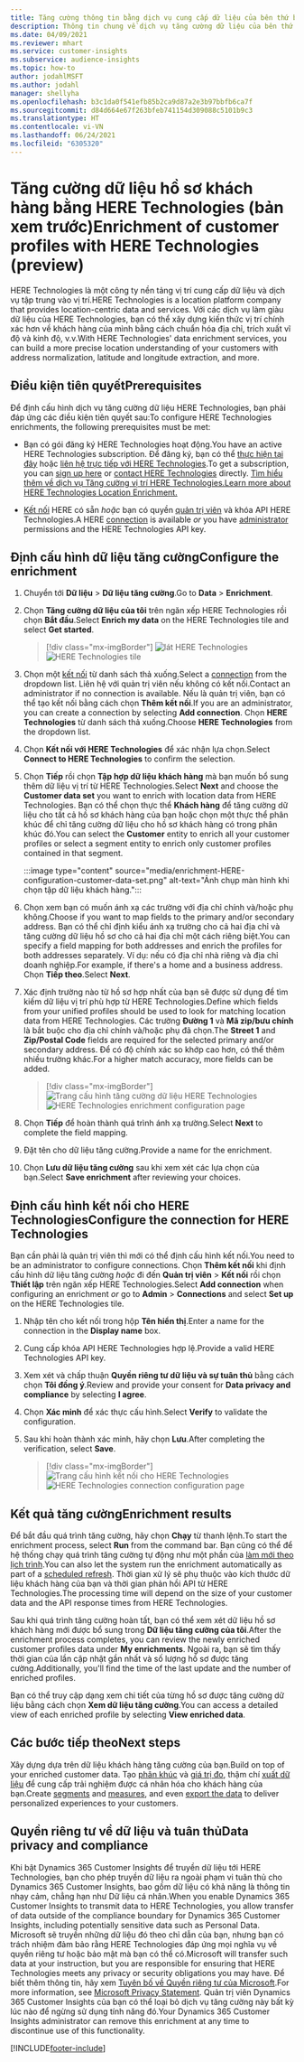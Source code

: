```yaml
---
title: Tăng cường thông tin bằng dịch vụ cung cấp dữ liệu của bên thứ ba HERE Technologies
description: Thông tin chung về dịch vụ tăng cường dữ liệu của bên thứ ba HERE Technologies.
ms.date: 04/09/2021
ms.reviewer: mhart
ms.service: customer-insights
ms.subservice: audience-insights
ms.topic: how-to
author: jodahlMSFT
ms.author: jodahl
manager: shellyha
ms.openlocfilehash: b3c1da0f541efb85b2ca9d87a2e3b97bbfb6ca7f
ms.sourcegitcommit: d84d664e67f263bfeb741154d309088c5101b9c3
ms.translationtype: HT
ms.contentlocale: vi-VN
ms.lasthandoff: 06/24/2021
ms.locfileid: "6305320"
---
```

# <a name="enrichment-of-customer-profiles-with-here-technologies-preview"></a><span data-ttu-id="44e3a-103">Tăng cường dữ liệu hồ sơ khách hàng bằng HERE Technologies (bản xem trước)</span><span class="sxs-lookup"><span data-stu-id="44e3a-103">Enrichment of customer profiles with HERE Technologies (preview)</span></span>

<span data-ttu-id="44e3a-104">HERE Technologies là một công ty nền tảng vị trí cung cấp dữ liệu và dịch vụ tập trung vào vị trí.</span><span class="sxs-lookup"><span data-stu-id="44e3a-104">HERE Technologies is a location platform company that provides location-centric data and services.</span></span> <span data-ttu-id="44e3a-105">Với các dịch vụ làm giàu dữ liệu của HERE Technologies, bạn có thể xây dựng kiến thức vị trí chính xác hơn về khách hàng của mình bằng cách chuẩn hóa địa chỉ, trích xuất vĩ độ và kinh độ, v.v.</span><span class="sxs-lookup"><span data-stu-id="44e3a-105">With HERE Technologies' data enrichment services, you can build a more precise location understanding of your customers with address normalization, latitude and longitude extraction, and more.</span></span>

## <a name="prerequisites"></a><span data-ttu-id="44e3a-106">Điều kiện tiên quyết</span><span class="sxs-lookup"><span data-stu-id="44e3a-106">Prerequisites</span></span>

<span data-ttu-id="44e3a-107">Để định cấu hình dịch vụ tăng cường dữ liệu HERE Technologies, bạn phải đáp ứng các điều kiện tiên quyết sau:</span><span class="sxs-lookup"><span data-stu-id="44e3a-107">To configure HERE Technologies enrichments, the following prerequisites must be met:</span></span>

- <span data-ttu-id="44e3a-108">Bạn có gói đăng ký HERE Technologies hoạt động.</span><span class="sxs-lookup"><span data-stu-id="44e3a-108">You have an active HERE Technologies subscription.</span></span> <span data-ttu-id="44e3a-109">Để đăng ký, bạn có thể [thực hiện tại đây](https://developer.here.com/sign-up?utm_medium=referral&utm_source=Microsoft-Dynamics-CI&create=Freemium-Basic) hoặc [liên hệ trực tiếp với HERE Technologies](https://developer.here.com/help?utm_medium=referral&utm_source=Microsoft-Dynamics-CI#how-can-we-help-you).</span><span class="sxs-lookup"><span data-stu-id="44e3a-109">To get a subscription, you can [sign up here](https://developer.here.com/sign-up?utm_medium=referral&utm_source=Microsoft-Dynamics-CI&create=Freemium-Basic) or [contact HERE Technologies](https://developer.here.com/help?utm_medium=referral&utm_source=Microsoft-Dynamics-CI#how-can-we-help-you) directly.</span></span> [<span data-ttu-id="44e3a-110">Tìm hiểu thêm về dịch vụ Tăng cường vị trí HERE Technologies.</span><span class="sxs-lookup"><span data-stu-id="44e3a-110">Learn more about HERE Technologies Location Enrichment.</span></span>](https://developer.here.com/location-enrichment?cid=Dev-MicrosoftDynamics-DB-0-Dev-&utm_source=MicrosoftDynamics&utm_medium=referral&utm_campaign=Online_Dev_ReferralMicrosoft)

- <span data-ttu-id="44e3a-111">[Kết nối](connections.md) HERE có sẵn *hoặc* bạn có quyền [quản trị viên](permissions.md#administrator) và khóa API HERE Technologies.</span><span class="sxs-lookup"><span data-stu-id="44e3a-111">A HERE [connection](connections.md) is available *or* you have [administrator](permissions.md#administrator) permissions and the HERE Technologies API key.</span></span>

## <a name="configure-the-enrichment"></a><span data-ttu-id="44e3a-112">Định cấu hình dữ liệu tăng cường</span><span class="sxs-lookup"><span data-stu-id="44e3a-112">Configure the enrichment</span></span>

1. <span data-ttu-id="44e3a-113">Chuyển tới **Dữ liệu** > **Dữ liệu tăng cường**.</span><span class="sxs-lookup"><span data-stu-id="44e3a-113">Go to **Data** > **Enrichment**.</span></span> 

1. <span data-ttu-id="44e3a-114">Chọn **Tăng cường dữ liệu của tôi** trên ngăn xếp HERE Technologies rồi chọn **Bắt đầu**.</span><span class="sxs-lookup"><span data-stu-id="44e3a-114">Select **Enrich my data** on the HERE Technologies tile and select **Get started**.</span></span>

   > [!div class="mx-imgBorder"]
   > <span data-ttu-id="44e3a-115">![lát HERE Technologies](media/HERE-tile.png "lát HERE Technologies")</span><span class="sxs-lookup"><span data-stu-id="44e3a-115">![HERE Technologies tile](media/HERE-tile.png "HERE Technologies tile")</span></span>

1. <span data-ttu-id="44e3a-116">Chọn một [kết nối](connections.md) từ danh sách thả xuống.</span><span class="sxs-lookup"><span data-stu-id="44e3a-116">Select a [connection](connections.md) from the dropdown list.</span></span> <span data-ttu-id="44e3a-117">Liên hệ với quản trị viên nếu không có kết nối.</span><span class="sxs-lookup"><span data-stu-id="44e3a-117">Contact  an administrator if no connection is available.</span></span> <span data-ttu-id="44e3a-118">Nếu là quản trị viên, bạn có thể tạo kết nối bằng cách chọn **Thêm kết nối**.</span><span class="sxs-lookup"><span data-stu-id="44e3a-118">If you are an administrator, you can create a connection by selecting **Add connection**.</span></span> <span data-ttu-id="44e3a-119">Chọn **HERE Technologies** từ danh sách thả xuống.</span><span class="sxs-lookup"><span data-stu-id="44e3a-119">Choose **HERE Technologies** from the dropdown list.</span></span> 

1. <span data-ttu-id="44e3a-120">Chọn **Kết nối với HERE Technologies** để xác nhận lựa chọn.</span><span class="sxs-lookup"><span data-stu-id="44e3a-120">Select **Connect to HERE Technologies** to confirm the selection.</span></span>

1.  <span data-ttu-id="44e3a-121">Chọn **Tiếp** rồi chọn **Tập hợp dữ liệu khách hàng** mà bạn muốn bổ sung thêm dữ liệu vị trí từ HERE Technologies.</span><span class="sxs-lookup"><span data-stu-id="44e3a-121">Select **Next** and choose the **Customer data set** you want to enrich with location data from HERE Technologies.</span></span> <span data-ttu-id="44e3a-122">Bạn có thể chọn thực thể **Khách hàng** để tăng cường dữ liệu cho tất cả hồ sơ khách hàng của bạn hoặc chọn một thực thể phân khúc để chỉ tăng cường dữ liệu cho hồ sơ khách hàng có trong phân khúc đó.</span><span class="sxs-lookup"><span data-stu-id="44e3a-122">You can select the **Customer** entity to enrich all your customer profiles or select a segment entity to enrich only customer profiles contained in that segment.</span></span>

    :::image type="content" source="media/enrichment-HERE-configuration-customer-data-set.png" alt-text="Ảnh chụp màn hình khi chọn tập dữ liệu khách hàng.":::

1. <span data-ttu-id="44e3a-124">Chọn xem bạn có muốn ánh xạ các trường với địa chỉ chính và/hoặc phụ không.</span><span class="sxs-lookup"><span data-stu-id="44e3a-124">Choose if you want to map fields to the primary and/or secondary address.</span></span> <span data-ttu-id="44e3a-125">Bạn có thể chỉ định kiểu ánh xạ trường cho cả hai địa chỉ và tăng cường dữ liệu hồ sơ cho cả hai địa chỉ một cách riêng biệt.</span><span class="sxs-lookup"><span data-stu-id="44e3a-125">You can specify a field mapping for both addresses and enrich the profiles for both addresses separately.</span></span> <span data-ttu-id="44e3a-126">Ví dụ: nếu có địa chỉ nhà riêng và địa chỉ doanh nghiệp.</span><span class="sxs-lookup"><span data-stu-id="44e3a-126">For example, if there's a home and a business address.</span></span> <span data-ttu-id="44e3a-127">Chọn **Tiếp theo**.</span><span class="sxs-lookup"><span data-stu-id="44e3a-127">Select **Next**.</span></span>

1. <span data-ttu-id="44e3a-128">Xác định trường nào từ hồ sơ hợp nhất của bạn sẽ được sử dụng để tìm kiếm dữ liệu vị trí phù hợp từ HERE Technologies.</span><span class="sxs-lookup"><span data-stu-id="44e3a-128">Define which fields from your unified profiles should be used to look for matching location data from HERE Technologies.</span></span> <span data-ttu-id="44e3a-129">Các trường **Đường 1** và **Mã zip/bưu chính** là bắt buộc cho địa chỉ chính và/hoặc phụ đã chọn.</span><span class="sxs-lookup"><span data-stu-id="44e3a-129">The **Street 1** and **Zip/Postal Code** fields are required for the selected primary and/or secondary address.</span></span> <span data-ttu-id="44e3a-130">Để có độ chính xác so khớp cao hơn, có thể thêm nhiều trường khác.</span><span class="sxs-lookup"><span data-stu-id="44e3a-130">For a higher match accuracy, more fields can be added.</span></span>

   > [!div class="mx-imgBorder"]
   > <span data-ttu-id="44e3a-131">![Trang cấu hình tăng cường dữ liệu HERE Technologies](media/enrichment-HERE-configuration.png "Trang cấu hình tăng cường dữ liệu HERE Technologies")</span><span class="sxs-lookup"><span data-stu-id="44e3a-131">![HERE Technologies enrichment configuration page](media/enrichment-HERE-configuration.png "HERE Technologies enrichment configuration page")</span></span>

1. <span data-ttu-id="44e3a-132">Chọn **Tiếp** để hoàn thành quá trình ánh xạ trường.</span><span class="sxs-lookup"><span data-stu-id="44e3a-132">Select **Next** to complete the field mapping.</span></span>

1. <span data-ttu-id="44e3a-133">Đặt tên cho dữ liệu tăng cường.</span><span class="sxs-lookup"><span data-stu-id="44e3a-133">Provide a name for the enrichment.</span></span> 

1. <span data-ttu-id="44e3a-134">Chọn **Lưu dữ liệu tăng cường** sau khi xem xét các lựa chọn của bạn.</span><span class="sxs-lookup"><span data-stu-id="44e3a-134">Select **Save enrichment** after reviewing your choices.</span></span>

## <a name="configure-the-connection-for-here-technologies"></a><span data-ttu-id="44e3a-135">Định cấu hình kết nối cho HERE Technologies</span><span class="sxs-lookup"><span data-stu-id="44e3a-135">Configure the connection for HERE Technologies</span></span> 

<span data-ttu-id="44e3a-136">Bạn cần phải là quản trị viên thì mới có thể định cấu hình kết nối.</span><span class="sxs-lookup"><span data-stu-id="44e3a-136">You need to be an administrator to configure connections.</span></span> <span data-ttu-id="44e3a-137">Chọn **Thêm kết nối** khi định cấu hình dữ liệu tăng cường *hoặc* đi đến **Quản trị viên** > **Kết nối** rồi chọn **Thiết lập** trên ngăn xếp HERE Technologies.</span><span class="sxs-lookup"><span data-stu-id="44e3a-137">Select **Add connection** when configuring an enrichment *or* go to **Admin** > **Connections** and select **Set up** on the HERE Technologies tile.</span></span>

1. <span data-ttu-id="44e3a-138">Nhập tên cho kết nối trong hộp **Tên hiển thị**.</span><span class="sxs-lookup"><span data-stu-id="44e3a-138">Enter a name for the connection in the **Display name** box.</span></span>

1. <span data-ttu-id="44e3a-139">Cung cấp khóa API HERE Technologies hợp lệ.</span><span class="sxs-lookup"><span data-stu-id="44e3a-139">Provide a valid HERE Technologies API key.</span></span>

1. <span data-ttu-id="44e3a-140">Xem xét và chấp thuận **Quyền riêng tư dữ liệu và sự tuân thủ** bằng cách chọn **Tôi đồng ý**.</span><span class="sxs-lookup"><span data-stu-id="44e3a-140">Review and provide your consent for **Data privacy and compliance** by selecting **I agree**.</span></span>

1. <span data-ttu-id="44e3a-141">Chọn **Xác minh** để xác thực cấu hình.</span><span class="sxs-lookup"><span data-stu-id="44e3a-141">Select **Verify** to validate the configuration.</span></span>

1. <span data-ttu-id="44e3a-142">Sau khi hoàn thành xác minh, hãy chọn **Lưu**.</span><span class="sxs-lookup"><span data-stu-id="44e3a-142">After completing the verification, select **Save**.</span></span>

   > [!div class="mx-imgBorder"]
   > <span data-ttu-id="44e3a-143">![Trang cấu hình kết nối cho HERE Technologies](media/enrichment-HERE-connection.png "Trang cấu hình kết nối cho HERE Technologies")</span><span class="sxs-lookup"><span data-stu-id="44e3a-143">![HERE Technologies connection configuration page](media/enrichment-HERE-connection.png "HERE Technologies connection configuration page")</span></span>

## <a name="enrichment-results"></a><span data-ttu-id="44e3a-144">Kết quả tăng cường</span><span class="sxs-lookup"><span data-stu-id="44e3a-144">Enrichment results</span></span>

<span data-ttu-id="44e3a-145">Để bắt đầu quá trình tăng cường, hãy chọn **Chạy** từ thanh lệnh.</span><span class="sxs-lookup"><span data-stu-id="44e3a-145">To start the enrichment process, select **Run** from the command bar.</span></span> <span data-ttu-id="44e3a-146">Bạn cũng có thể để hệ thống chạy quá trình tăng cường tự động như một phần của [làm mới theo lịch trình](system.md#schedule-tab).</span><span class="sxs-lookup"><span data-stu-id="44e3a-146">You can also let the system run the enrichment automatically as part of a [scheduled refresh](system.md#schedule-tab).</span></span> <span data-ttu-id="44e3a-147">Thời gian xử lý sẽ phụ thuộc vào kích thước dữ liệu khách hàng của bạn và thời gian phản hồi API từ HERE Technologies.</span><span class="sxs-lookup"><span data-stu-id="44e3a-147">The processing time will depend on the size of your customer data and the API response times from HERE Technologies.</span></span>

<span data-ttu-id="44e3a-148">Sau khi quá trình tăng cường hoàn tất, bạn có thể xem xét dữ liệu hồ sơ khách hàng mới được bổ sung trong **Dữ liệu tăng cường của tôi**.</span><span class="sxs-lookup"><span data-stu-id="44e3a-148">After the enrichment process completes, you can review the newly enriched customer profiles data under **My enrichments**.</span></span> <span data-ttu-id="44e3a-149">Ngoài ra, bạn sẽ tìm thấy thời gian của lần cập nhật gần nhất và số lượng hồ sơ được tăng cường.</span><span class="sxs-lookup"><span data-stu-id="44e3a-149">Additionally, you'll find the time of the last update and the number of enriched profiles.</span></span>

<span data-ttu-id="44e3a-150">Bạn có thể truy cập dạng xem chi tiết của từng hồ sơ được tăng cường dữ liệu bằng cách chọn **Xem dữ liệu tăng cường**.</span><span class="sxs-lookup"><span data-stu-id="44e3a-150">You can access a detailed view of each enriched profile by selecting **View enriched data**.</span></span>

## <a name="next-steps"></a><span data-ttu-id="44e3a-151">Các bước tiếp theo</span><span class="sxs-lookup"><span data-stu-id="44e3a-151">Next steps</span></span>

<span data-ttu-id="44e3a-152">Xây dựng dựa trên dữ liệu khách hàng tăng cường của bạn.</span><span class="sxs-lookup"><span data-stu-id="44e3a-152">Build on top of your enriched customer data.</span></span> <span data-ttu-id="44e3a-153">Tạo [phân khúc](segments.md) và [giá trị đo](measures.md), thậm chí [xuất dữ liệu](export-destinations.md) để cung cấp trải nghiệm được cá nhân hóa cho khách hàng của bạn.</span><span class="sxs-lookup"><span data-stu-id="44e3a-153">Create [segments](segments.md) and [measures](measures.md), and even [export the data](export-destinations.md) to deliver personalized experiences to your customers.</span></span>

## <a name="data-privacy-and-compliance"></a><span data-ttu-id="44e3a-154">Quyền riêng tư về dữ liệu và tuân thủ</span><span class="sxs-lookup"><span data-stu-id="44e3a-154">Data privacy and compliance</span></span>

<span data-ttu-id="44e3a-155">Khi bật Dynamics 365 Customer Insights để truyền dữ liệu tới HERE Technologies, bạn cho phép truyền dữ liệu ra ngoài phạm vi tuân thủ cho Dynamics 365 Customer Insights, bao gồm dữ liệu có khả năng là thông tin nhạy cảm, chẳng hạn như Dữ liệu cá nhân.</span><span class="sxs-lookup"><span data-stu-id="44e3a-155">When you enable Dynamics 365 Customer Insights to transmit data to HERE Technologies, you allow transfer of data outside of the compliance boundary for Dynamics 365 Customer Insights, including potentially sensitive data such as Personal Data.</span></span> <span data-ttu-id="44e3a-156">Microsoft sẽ truyền những dữ liệu đó theo chỉ dẫn của bạn, nhưng bạn có trách nhiệm đảm bảo rằng HERE Technologies đáp ứng mọi nghĩa vụ về quyền riêng tư hoặc bảo mật mà bạn có thể có.</span><span class="sxs-lookup"><span data-stu-id="44e3a-156">Microsoft will transfer such data at your instruction, but you are responsible for ensuring that HERE Technologies meets any privacy or security obligations you may have.</span></span> <span data-ttu-id="44e3a-157">Để biết thêm thông tin, hãy xem [Tuyên bố về Quyền riêng tư của Microsoft](https://go.microsoft.com/fwlink/?linkid=396732).</span><span class="sxs-lookup"><span data-stu-id="44e3a-157">For more information, see [Microsoft Privacy Statement](https://go.microsoft.com/fwlink/?linkid=396732).</span></span>
<span data-ttu-id="44e3a-158">Quản trị viên Dynamics 365 Customer Insights của bạn có thể loại bỏ dịch vụ tăng cường này bất kỳ lúc nào để ngừng sử dụng tính năng đó.</span><span class="sxs-lookup"><span data-stu-id="44e3a-158">Your Dynamics 365 Customer Insights administrator can remove this enrichment at any time to discontinue use of this functionality.</span></span>


[!INCLUDE[footer-include](../includes/footer-banner.md)]
